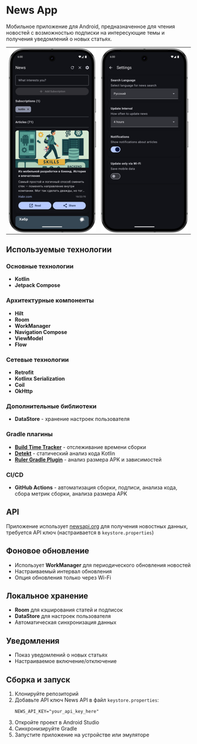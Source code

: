 # News App

Мобильное приложение для Android, предназначенное для чтения новостей с возможностью подписки на интересующие темы и получения уведомлений о новых статьях.

<table>
  <tr>
    <td valign="top"><img src="images/1.png" align="left" width="350dp"></td>
    <td valign="top"><img src="images/2.png" align="right" width="350dp"></td>
  </tr>
 </table>

## Используемые технологии

### Основные технологии
- **Kotlin**
- **Jetpack Compose**

### Архитектурные компоненты
- **Hilt**
- **Room**
- **WorkManager**
- **Navigation Compose**
- **ViewModel**
- **Flow**

### Сетевые технологии
- **Retrofit**
- **Kotlinx Serialization**
- **Coil**
- **OkHttp**

### Дополнительные библиотеки
- **DataStore** - хранение настроек пользователя

### Gradle плагины
- **[Build Time Tracker](https://github.com/asarkar/build-time-tracker)** - отслеживание времени сборки
- **[Detekt](https://detekt.dev/)** - статический анализ кода Kotlin
- **[Ruler Gradle Plugin](https://github.com/spotify/ruler)** - анализ размера APK и зависимостей

### CI/CD
- **GitHub Actions** - автоматизация сборки, подписи, анализа кода, сбора метрик сборки, анализа размера APK

## API

Приложение использует [newsapi.org](https://newsapi.org/) для получения новостных данных, требуется API ключ (настраивается в `keystore.properties`)

## Фоновое обновление
- Использует **WorkManager** для периодического обновления новостей
- Настраиваемый интервал обновления
- Опция обновления только через Wi-Fi

## Локальное хранение
- **Room** для кэширования статей и подписок
- **DataStore** для настроек пользователя
- Автоматическая синхронизация данных

## Уведомления
- Показ уведомлений о новых статьях
- Настраиваемое включение/отключение

## Сборка и запуск

1. Клонируйте репозиторий
2. Добавьте API ключ News API в файл `keystore.properties`:
   ```
   NEWS_API_KEY="your_api_key_here"
   ```
3. Откройте проект в Android Studio
4. Синхронизируйте Gradle
5. Запустите приложение на устройстве или эмуляторе
